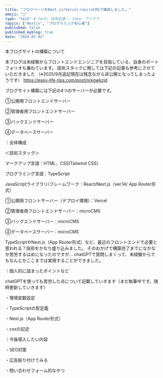 ```yaml
---
title: "ブログページをNext.js/Vercel＋microCMSで構成しました。"
emoji: "🦁"
type: "tech" # tech: 技術記事 / idea: アイデア
topics: ["Nextjs", "プログラミング初心者"]
published: false
published_myblog: true
date: "2024-07-02"
---
```


本ブログサイトの構築について

本ブログは未経験からフロントエンドエンジニアを目指している、自身のポートフォリオも兼ねています。
技術スタックに関しては下記の記事も参考にさせていただきました
（※2025/9月追記現在は残念ながら非公開となってしまったようです）
https://easy-life-tips.com/post/nrkgwkzjd

ブログサイト構築には下記の4つのサーバーが必要です。

①公開用フロントエンドサーバー

②管理者用フロントエンドサーバー

③バックエンドサーバー

④データベースサーバー

｜全体構成

＜技術スタック＞

マークアップ言語：HTML、CSS(Tailwind CSS）

プログラミング言語：TypeScript

JavaScriptライブラリ/フレームワーク：React/Next.js（ver.14/ App Router形式）

①公開用フロントサーバー（デプロイ環境）：Vercel

②管理者用フロントエンドサーバー：microCMS

③バックエンドサーバー：microCMS

④データベースサーバー：microCMS

TypeScriptやNext.js（App Router形式）など、最近のフロントエンドで必要と思われる？技術をかなり盛り込みました。
そのおかげで構築完了までになかなか苦労するはめになったのですが…
chatGPTで質問しまくって、未経験からでもなんとかここまでは実現することができました。

｜個人的に詰まったポイントなど

chatGPTを使っても苦労した点について記載していきます（まだ執筆中です。随時更新していきます）

・環境変数設定

・TypeScriptの型定義

・Next.js（App Router形式）

・cssの記述

｜今後導入したい内容

・SEO対策

・広告貼り付けてみる

・問い合わせフォーム的なやつ
